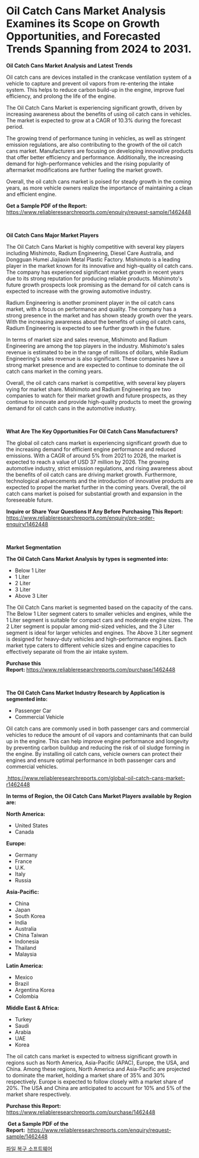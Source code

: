 <p><h1>Oil Catch Cans Market Analysis Examines its Scope on Growth Opportunities, and Forecasted Trends Spanning from 2024 to 2031.</h1></p><p><strong>Oil Catch Cans Market Analysis and Latest Trends</strong></p>
<p><p>Oil catch cans are devices installed in the crankcase ventilation system of a vehicle to capture and prevent oil vapors from re-entering the intake system. This helps to reduce carbon build-up in the engine, improve fuel efficiency, and prolong the life of the engine.</p><p>The Oil Catch Cans Market is experiencing significant growth, driven by increasing awareness about the benefits of using oil catch cans in vehicles. The market is expected to grow at a CAGR of 10.3% during the forecast period.</p><p>The growing trend of performance tuning in vehicles, as well as stringent emission regulations, are also contributing to the growth of the oil catch cans market. Manufacturers are focusing on developing innovative products that offer better efficiency and performance. Additionally, the increasing demand for high-performance vehicles and the rising popularity of aftermarket modifications are further fueling the market growth.</p><p>Overall, the oil catch cans market is poised for steady growth in the coming years, as more vehicle owners realize the importance of maintaining a clean and efficient engine.</p></p>
<p><strong>Get a Sample PDF of the Report:&nbsp;</strong> <a href="https://www.reliableresearchreports.com/enquiry/request-sample/1462448">https://www.reliableresearchreports.com/enquiry/request-sample/1462448</a></p>
<p>&nbsp;</p>
<p><strong>Oil Catch Cans Major Market Players</strong></p>
<p><p>The Oil Catch Cans Market is highly competitive with several key players including Mishimoto, Radium Engineering, Diesel Care Australia, and Dongguan Humei Jiajiaxin Metal Plastic Factory. Mishimoto is a leading player in the market known for its innovative and high-quality oil catch cans. The company has experienced significant market growth in recent years due to its strong reputation for producing reliable products. Mishimoto's future growth prospects look promising as the demand for oil catch cans is expected to increase with the growing automotive industry.</p><p>Radium Engineering is another prominent player in the oil catch cans market, with a focus on performance and quality. The company has a strong presence in the market and has shown steady growth over the years. With the increasing awareness about the benefits of using oil catch cans, Radium Engineering is expected to see further growth in the future.</p><p>In terms of market size and sales revenue, Mishimoto and Radium Engineering are among the top players in the industry. Mishimoto's sales revenue is estimated to be in the range of millions of dollars, while Radium Engineering's sales revenue is also significant. These companies have a strong market presence and are expected to continue to dominate the oil catch cans market in the coming years.</p><p>Overall, the oil catch cans market is competitive, with several key players vying for market share. Mishimoto and Radium Engineering are two companies to watch for their market growth and future prospects, as they continue to innovate and provide high-quality products to meet the growing demand for oil catch cans in the automotive industry.</p></p>
<p>&nbsp;</p>
<p><strong>What Are The Key Opportunities For Oil Catch Cans Manufacturers?</strong></p>
<p><p>The global oil catch cans market is experiencing significant growth due to the increasing demand for efficient engine performance and reduced emissions. With a CAGR of around 5% from 2021 to 2026, the market is expected to reach a value of USD 37 million by 2026. The growing automotive industry, strict emission regulations, and rising awareness about the benefits of oil catch cans are driving market growth. Furthermore, technological advancements and the introduction of innovative products are expected to propel the market further in the coming years. Overall, the oil catch cans market is poised for substantial growth and expansion in the foreseeable future.</p></p>
<p><strong>Inquire or Share Your Questions If Any Before Purchasing This Report:</strong> <a href="https://www.reliableresearchreports.com/enquiry/pre-order-enquiry/1462448">https://www.reliableresearchreports.com/enquiry/pre-order-enquiry/1462448</a></p>
<p>&nbsp;</p>
<p><strong>Market Segmentation</strong></p>
<p><strong>The Oil Catch Cans Market Analysis by types is segmented into:</strong></p>
<p><ul><li>Below 1 Liter</li><li>1 Liter</li><li>2 Liter</li><li>3 Liter</li><li>Above 3 Liter</li></ul></p>
<p><p>The Oil Catch Cans market is segmented based on the capacity of the cans. The Below 1 Liter segment caters to smaller vehicles and engines, while the 1 Liter segment is suitable for compact cars and moderate engine sizes. The 2 Liter segment is popular among mid-sized vehicles, and the 3 Liter segment is ideal for larger vehicles and engines. The Above 3 Liter segment is designed for heavy-duty vehicles and high-performance engines. Each market type caters to different vehicle sizes and engine capacities to effectively separate oil from the air intake system.</p></p>
<p><strong>Purchase this Report:&nbsp;</strong><a href="https://www.reliableresearchreports.com/purchase/1462448">https://www.reliableresearchreports.com/purchase/1462448</a></p>
<p>&nbsp;</p>
<p><strong>The Oil Catch Cans Market Industry Research by Application is segmented into:</strong></p>
<p><ul><li>Passenger Car</li><li>Commercial Vehicle</li></ul></p>
<p><p>Oil catch cans are commonly used in both passenger cars and commercial vehicles to reduce the amount of oil vapors and contaminants that can build up in the engine. This can help improve engine performance and longevity by preventing carbon buildup and reducing the risk of oil sludge forming in the engine. By installing oil catch cans, vehicle owners can protect their engines and ensure optimal performance in both passenger cars and commercial vehicles.</p></p>
<p><a href="https://www.reliableresearchreports.com/global-oil-catch-cans-market-r1462448">&nbsp;https://www.reliableresearchreports.com/global-oil-catch-cans-market-r1462448</a></p>
<p><strong>In terms of Region, the Oil Catch Cans Market Players available by Region are:</strong></p>
<p>
    <p> <strong> North America: </strong>
        <ul>
            <li>United States</li>
            <li>Canada</li>
        </ul>
        </p> 
    <p> <strong> Europe: </strong>
        <ul>
            <li>Germany</li>
            <li>France</li>
            <li>U.K.</li>
            <li>Italy</li>
            <li>Russia</li>
        </ul>
        </p> 
    <p> <strong> Asia-Pacific: </strong>
        <ul>
            <li>China</li>
            <li>Japan</li>
            <li>South Korea</li>
            <li>India</li>
            <li>Australia</li>
            <li>China Taiwan</li>
            <li>Indonesia</li>
            <li>Thailand</li>
            <li>Malaysia</li>
        </ul>
        </p> 
    <p> <strong> Latin America: </strong>
        <ul>
            <li>Mexico</li>
            <li>Brazil</li>
            <li>Argentina Korea</li>
            <li>Colombia</li>
        </ul>
        </p> 
    <p> <strong> Middle East & Africa: </strong>
        <ul>
            <li>Turkey</li>
            <li>Saudi</li>
            <li>Arabia</li>
            <li>UAE</li>
            <li>Korea</li>
        </ul>
    </p>
    </p>
<p><p>The oil catch cans market is expected to witness significant growth in regions such as North America, Asia-Pacific (APAC), Europe, the USA, and China. Among these regions, North America and Asia-Pacific are projected to dominate the market, holding a market share of 35% and 30% respectively. Europe is expected to follow closely with a market share of 20%. The USA and China are anticipated to account for 10% and 5% of the market share respectively.</p></p>
<p><strong>Purchase this Report: </strong><a href="https://www.reliableresearchreports.com/purchase/1462448">https://www.reliableresearchreports.com/purchase/1462448</a></p>
<p>&nbsp;<strong>Get a Sample PDF of the Report:&nbsp;&nbsp;</strong><a href="https://www.reliableresearchreports.com/enquiry/request-sample/1462448">https://www.reliableresearchreports.com/enquiry/request-sample/1462448</a></p>
<p><strong></strong></p>
<p><p><a href="https://github.com/WilburKihn5676/Market-Research-Report-List-3/blob/main/233527945150.md">파일 복구 소프트웨어</a></p></p>